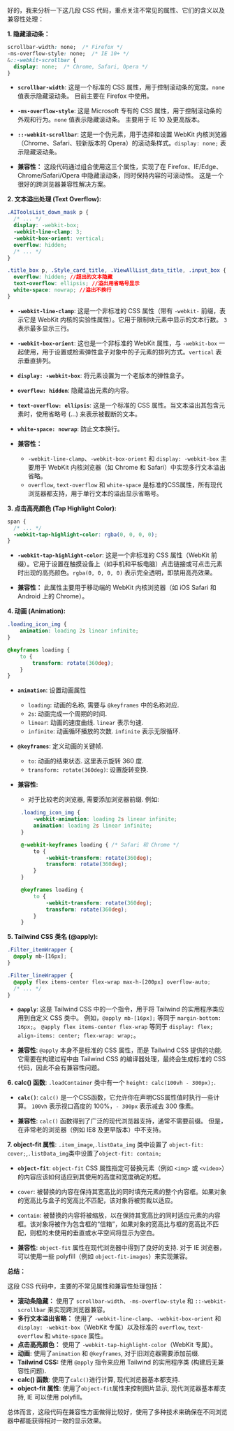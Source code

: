 好的，我来分析一下这几段 CSS 代码，重点关注不常见的属性、它们的含义以及兼容性处理：

**1. 隐藏滚动条：**

```css
scrollbar-width: none;  /* Firefox */
-ms-overflow-style: none;  /* IE 10+ */
&::-webkit-scrollbar {
  display: none;  /* Chrome, Safari, Opera */
}
```

*   **`scrollbar-width`**:  这是一个标准的 CSS 属性，用于控制滚动条的宽度。`none` 值表示隐藏滚动条。  目前主要在 Firefox 中使用。
*   **`-ms-overflow-style`**:  这是 Microsoft 专有的 CSS 属性，用于控制滚动条的外观和行为。`none` 值表示隐藏滚动条。  主要用于 IE 10 及更高版本。
*   **`::-webkit-scrollbar`**:  这是一个伪元素，用于选择和设置 WebKit 内核浏览器（Chrome、Safari、较新版本的 Opera）的滚动条样式。`display: none;` 表示隐藏滚动条。

*   **兼容性：**  这段代码通过组合使用这三个属性，实现了在 Firefox、IE/Edge、Chrome/Safari/Opera 中隐藏滚动条，同时保持内容的可滚动性。  这是一个很好的跨浏览器兼容性解决方案。

**2. 文本溢出处理 (Text Overflow):**

```css
.AIToolsList_down_mask p {
  /* ... */
  display: -webkit-box;
  -webkit-line-clamp: 3;
  -webkit-box-orient: vertical;
  overflow: hidden;
  /* ... */
}

.title_box p, .Style_card_title, .ViewAllList_data_title, .input_box {
  overflow: hidden; //超出的文本隐藏
  text-overflow: ellipsis; //溢出用省略号显示
  white-space: nowrap; //溢出不换行
}
```

*   **`-webkit-line-clamp`**:  这是一个非标准的 CSS 属性（带有 `-webkit-` 前缀，表示它是 WebKit 内核的实验性属性）。它用于限制块元素中显示的文本行数。  `3` 表示最多显示三行。
*   **`-webkit-box-orient`**:  这也是一个非标准的 WebKit 属性，与 `-webkit-box` 一起使用，用于设置或检索弹性盒子对象中的子元素的排列方式。`vertical` 表示垂直排列。
*   **`display: -webkit-box`**:  将元素设置为一个老版本的弹性盒子。
*   **`overflow: hidden`**:  隐藏溢出元素的内容。
*  **`text-overflow: ellipsis`**: 这是一个标准的 CSS 属性。当文本溢出其包含元素时，使用省略号 (...) 来表示被截断的文本。
*   **`white-space: nowrap`**:  防止文本换行。

*   **兼容性：**
    *   `-webkit-line-clamp`、`-webkit-box-orient` 和 `display: -webkit-box` 主要用于 WebKit 内核浏览器（如 Chrome 和 Safari）中实现多行文本溢出省略。
    *   `overflow`, `text-overflow` 和 `white-space` 是标准的CSS属性，所有现代浏览器都支持，用于单行文本的溢出显示省略号。

**3. 点击高亮颜色 (Tap Highlight Color):**

```css
span {
  /* ... */
  -webkit-tap-highlight-color: rgba(0, 0, 0, 0);
}
```

*   **`-webkit-tap-highlight-color`**:  这是一个非标准的 CSS 属性（WebKit 前缀）。它用于设置在触摸设备上（如手机和平板电脑）点击链接或可点击元素时出现的高亮颜色。`rgba(0, 0, 0, 0)` 表示完全透明，即禁用高亮效果。

*   **兼容性：**  此属性主要用于移动端的 WebKit 内核浏览器（如 iOS Safari 和 Android 上的 Chrome）。

**4. 动画 (Animation):**
```css
.loading_icon_img {
    animation: loading 2s linear infinite;
}

@keyframes loading {
    to {
        transform: rotate(360deg);
    }
}
```
* **`animation`**: 设置动画属性
    * `loading`: 动画的名称, 需要与 `@keyframes` 中的名称对应.
    * `2s`: 动画完成一个周期的时间.
    * `linear`: 动画的速度曲线.  `linear` 表示匀速.
    * `infinite`: 动画循环播放的次数.  `infinite` 表示无限循环.
* **`@keyframes`**: 定义动画的关键帧.
    * `to`: 动画的结束状态. 这里表示旋转 360 度.
    * `transform: rotate(360deg)`: 设置旋转变换.

* **兼容性:**
   * 对于比较老的浏览器, 需要添加浏览器前缀. 例如:
   ```css
    .loading_icon_img {
        -webkit-animation: loading 2s linear infinite;
        animation: loading 2s linear infinite;
    }

    @-webkit-keyframes loading { /* Safari 和 Chrome */
        to {
            -webkit-transform: rotate(360deg);
            transform: rotate(360deg);
        }
    }

    @keyframes loading {
        to {
            -webkit-transform: rotate(360deg);
            transform: rotate(360deg);
        }
    }
    ```

**5. Tailwind CSS 类名 (@apply):**

```css
.Filter_itemWrapper {
  @apply mb-[16px];
}

.Filter_lineWrapper {
  @apply flex items-center flex-wrap max-h-[200px] overflow-auto;
  /* ... */
}
```

*   **`@apply`**:  这是 Tailwind CSS 中的一个指令，用于将 Tailwind 的实用程序类应用到自定义 CSS 类中。  例如，`@apply mb-[16px];` 等同于 `margin-bottom: 16px;`。  `@apply flex items-center flex-wrap` 等同于 `display: flex; align-items: center; flex-wrap: wrap;`。

* **兼容性**:  `@apply` 本身不是标准的 CSS 属性，而是 Tailwind CSS 提供的功能.  它需要在构建过程中由 Tailwind CSS 的编译器处理，最终会生成标准的 CSS 代码，因此不会有兼容性问题。

**6. calc() 函数**:
`.loadContainer` 类中有一个 `height: calc(100vh - 300px);`.
*   **`calc()`**: `calc()` 是一个CSS函数，它允许你在声明CSS属性值时执行一些计算。  `100vh` 表示视口高度的 100%，`- 300px` 表示减去 300 像素。

* **兼容性**: `calc()` 函数得到了广泛的现代浏览器支持，通常不需要前缀。 但是，在非常老的浏览器（例如 IE8 及更早版本）中不支持。

**7. object-fit 属性**:
`.item_image`,`.listData_img` 类中设置了 `object-fit: cover;`,`.listData_img`类中设置了`object-fit: contain;`
*  **`object-fit`**:  `object-fit` CSS 属性指定可替换元素（例如 `<img>` 或 `<video>`）的内容应该如何适应到其使用的高度和宽度确定的框。
  * `cover`: 被替换的内容在保持其宽高比的同时填充元素的整个内容框。如果对象的宽高比与盒子的宽高比不匹配，该对象将被剪裁以适应。
  * `contain`: 被替换的内容将被缩放，以在保持其宽高比的同时适应元素的内容框。该对象将被作为包含框的“信箱”，如果对象的宽高比与框的宽高比不匹配，则框的未使用的垂直或水平空间将显示为空白。

* **兼容性**:  `object-fit` 属性在现代浏览器中得到了良好的支持. 对于 IE 浏览器，可以使用一些 polyfill（例如 `object-fit-images`）来实现兼容。

**总结：**

这段 CSS 代码中，主要的不常见属性和兼容性处理包括：

*   **滚动条隐藏：**  使用了 `scrollbar-width`、`-ms-overflow-style` 和 `::-webkit-scrollbar` 来实现跨浏览器兼容。
*   **多行文本溢出省略：**  使用了 `-webkit-line-clamp`、`-webkit-box-orient` 和 `display: -webkit-box`（WebKit 专属）以及标准的 `overflow`, `text-overflow` 和 `white-space` 属性。
*   **点击高亮颜色：**  使用了 `-webkit-tap-highlight-color`（WebKit 专属）。
*   **动画:** 使用了`animation` 和 `@keyframes`, 对于旧浏览器需要添加前缀.
*   **Tailwind CSS:** 使用 `@apply` 指令来应用 Tailwind 的实用程序类 (构建后无兼容性问题).
*   **calc() 函数**: 使用了`calc()`进行计算, 现代浏览器基本都支持.
*  **object-fit 属性**: 使用了`object-fit`属性来控制图片显示, 现代浏览器基本都支持, IE 可以使用 polyfill。

总体而言，这段代码在兼容性方面做得比较好，使用了多种技术来确保在不同浏览器中都能获得相对一致的显示效果。
